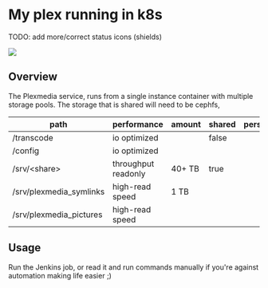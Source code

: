 # My plex running in k8s 
TODO:  add more/correct status icons (shields)

![](https://img.shields.io/badge/juju-2.0+-brightgreen.svg)

## Overview
The Plexmedia service, runs from a single instance container with multiple storage pools.
The storage that is shared will need to be cephfs,  

| path | performance | amount | shared | persist |
|---|---|---|---|---|
| /transcode  | io optimized |   | false |   |
| /config  | io optimized |   |   |   |
| /srv/\<share\> | throughput readonly | 40+ TB | true |   |
| /srv/plexmedia_symlinks | high-read speed | 1 TB |   |   |
| /srv/plexmedia_pictures | high-read speed |   |   |   |

## Usage
Run the Jenkins job, or read it and run commands manually if you're against automation making life easier  ;)

